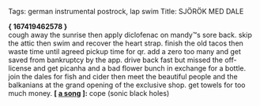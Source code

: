 Tags: german instrumental postrock, lap swim
Title: SJÖRÖK MED DALE
  
**{ 167419462578 }**  
cough away the sunrise then apply diclofenac on mandy™s sore back. skip the attic then swim and recover the heart strap. finish the old tacos then waste time until agreed pickup time for qr. add a zero too many and get saved from bankruptcy by the app. drive back fast but missed the off-license and get picanha and a bad flower bunch in exchange for a bottle. join the dales for fish and cider then meet the beautiful people and the balkanians at the grand opening of the exclusive shop. get towels for too much money.
**[ [a song](https://www.youtube.com/watch?v=gTCd9qOBWFQ&t=854s) ]:** cope (sonic black holes)